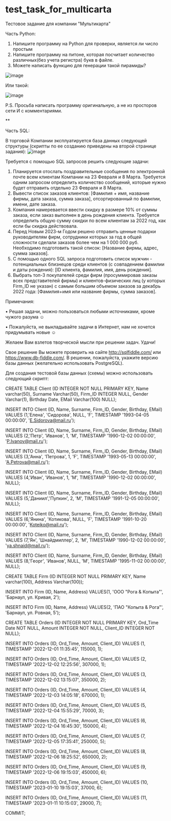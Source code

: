 # test_task_for_multicarta
Тестовое задание для компании "Мультикарта"

Часть Python:
1. Напишите программу на Python для проверки, является ли
число простым
2. Напишите программу на питоне, которая посчитает
количество различных(без учета регистра) букв в файле.
3. Можете написать функцию для генерации такой пирамиды?

![image](https://github.com/daoxwang96/test_task_for_multicarta/assets/166912105/ac164a5a-3184-4d66-b848-c7ab3bdd0af5)


Или такой:

![image](https://github.com/daoxwang96/test_task_for_multicarta/assets/166912105/697b0ece-b9ef-488e-ab89-51123ce30105)

P.S. Просьба написать программу оригинальную, а не из просторов сети
И с комментариями.

**

Часть SQL:

В торговой Компании эксплуатируется база данных следующей структуры (скрипты по ее созданию
приведены на второй странице задания):
![image](https://github.com/daoxwang96/test_task_for_multicarta/assets/166912105/c09947b7-1b5c-40d5-85f7-ffa06354e2f0)

Требуется с помощью SQL запросов решить следующие задачи: 

1. Планируется отослать поздравительные сообщения по электронной почте всем клиентам Компании  на 23 Февраля и 8 Марта. Требуется одним запросом определить количество сообщений, которые  нужно будет отправить отдельно 23 Февраля и 8 Марта. 
2. Вывести список заказов клиентов: [Фамилия + имя, название фирмы, дата заказа, сумма заказа], отсортированный по фамилии, имени, дате заказа. 
3. Компания намеревается ввести скидку в размере 10% от суммы заказа, если заказ выполнен в день  рождения клиента. Требуется определить общую сумму скидки по всем клиентам за 2022 год, как  если бы скидка действовала. 
4. Перед Новым 2023-м Годом решено отправить ценные подарки руководителям фирм, сотрудники  которых за год в общей сложности сделали заказов более чем на 1 000 000 руб. Необходимо  подготовить такой список: [Название фирмы, адрес, сумма заказов]. 
5. С помощью одного SQL запроса подготовить список мужчин - потенциальных близнецов среди  клиентов (с совпадением фамилии и даты рождения): [ID клиента, фамилия, имя, день рождения]. 
6. Выбрать топ-3 покупателей среди фирм (просуммировав заказы всех представителей фирмы) и  клиентов-физических лиц (у которых Firm_ID не указан) с самым большим объемом заказов за  декабрь 2022 года: [Фамилия+имя или название фирмы, сумма заказов].
   
Примечания: 

• Решая задачи, можно пользоваться любыми источниками, кроме чужого разума ☺ 

• Пожалуйста, не выкладывайте задачи в Интернет, нам не хочется придумывать новые ☺ 

Желаем Вам взлетов творческой мысли при решении задач. Удачи!

Свое решение Вы можете проверить на сайте http://sqlfiddle.com/ или https://www.db-fiddle.com/.  В решении, пожалуйста, укажите версию базы данных (желательно использовать PostgreSQL). 

Для создания тестовой базы данных (схемы) можно использовать следующий скрипт: 

CREATE TABLE Client (ID INTEGER NOT NULL PRIMARY KEY, Name varchar(50), Surname Varchar(50), Firm_ID INTEGER NULL,  Gender Varchar(1), Birthday Date, EMail Varchar(100) NULL); 

INSERT INTO Client (ID, Name, Surname, Firm_ID, Gender, Birthday, EMail) VALUES (1,'Елена', 'Сидорова', NULL, 'F',  TIMESTAMP '1993-04-05 00:00:00', 'E.Sidorova@mail.ru'); 

INSERT INTO Client (ID, Name, Surname, Firm_ID, Gender, Birthday, EMail) VALUES (2,'Петр', 'Иванов', 1, 'M',  TIMESTAMP '1990-12-02 00:00:00', 'P.Ivanov@mail.ru'); 

INSERT INTO Client (ID, Name, Surname, Firm_ID, Gender, Birthday, EMail) VALUES (3,'Aннa', 'Петрова', 1, 'F',  TIMESTAMP '1993-05-13 00:00:00', 'A.Petrova@mail.ru'); 

INSERT INTO Client (ID, Name, Surname, Firm_ID, Gender, Birthday, EMail) VALUES (4,'Иван', 'Иванов', 1, 'M',  TIMESTAMP '1990-12-02 00:00:00', NULL); 

INSERT INTO Client (ID, Name, Surname, Firm_ID, Gender, Birthday, EMail) VALUES (5,'Даниил','Пупкин', 2, 'M',  TIMESTAMP '1991-12-05 00:00:00', NULL); 

INSERT INTO Client (ID, Name, Surname, Firm_ID, Gender, Birthday, EMail) VALUES (6,'Янина', 'Котикова', NULL, 'F',  TIMESTAMP '1991-10-20 00:00:00', 'Koteiko@mail.ru'); 

INSERT INTO Client (ID, Name, Surname, Firm_ID, Gender, Birthday, EMail) VALUES (7,'Ян', 'Шнайдмиллер', 2, 'M',  TIMESTAMP '1990-12-02 00:00:00', 'ya.shnaid@mail.ru'); 

INSERT INTO Client (ID, Name, Surname, Firm_ID, Gender, Birthday, EMail) VALUES (8,'Георг', 'Иванов', NULL, 'M',  TIMESTAMP '1995-11-02 00:00:00', NULL); 

CREATE TABLE Firm (ID INTEGER NOT NULL PRIMARY KEY, Name varchar(100), Address Varchar(100)); 

INSERT INTO Firm (ID, Name, Address) VALUES(1, 'ООО "Рога & Копыта"', 'Барнаул, ул. Кривая, 2'); 

INSERT INTO Firm (ID, Name, Address) VALUES(2, 'ПАО "Копыта & Рога"', 'Барнаул, ул. Ровная, 5'); 

CREATE TABLE Orders (ID INTEGER NOT NULL PRIMARY KEY, Ord_Time Date NOT NULL, Amount INTEGER NOT NULL, Client_ID  INTEGER NOT NULL); 

INSERT INTO Orders (ID, Ord_Time, Amount, Client_ID) VALUES (1, TIMESTAMP '2022-12-01 11:35:45', 115000, 1); 

INSERT INTO Orders (ID, Ord_Time, Amount, Client_ID) VALUES (2, TIMESTAMP '2022-12-02 12:25:56', 307000, 1); 

INSERT INTO Orders (ID, Ord_Time, Amount, Client_ID) VALUES (3, TIMESTAMP '2022-12-02 13:15:07', 350000, 2); 

INSERT INTO Orders (ID, Ord_Time, Amount, Client_ID) VALUES (4, TIMESTAMP '2022-12-03 14:05:18', 670000, 1); 

INSERT INTO Orders (ID, Ord_Time, Amount, Client_ID) VALUES (5, TIMESTAMP '2022-12-04 15:55:29', 70000, 3); 

INSERT INTO Orders (ID, Ord_Time, Amount, Client_ID) VALUES (6, TIMESTAMP '2022-12-04 16:45:30', 150000, 4); 

INSERT INTO Orders (ID, Ord_Time, Amount, Client_ID) VALUES (7, TIMESTAMP '2022-12-05 17:35:41', 250000, 5); 

INSERT INTO Orders (ID, Ord_Time, Amount, Client_ID) VALUES (8, TIMESTAMP '2022-12-06 18:25:52', 650000, 2); 

INSERT INTO Orders (ID, Ord_Time, Amount, Client_ID) VALUES (9, TIMESTAMP '2022-12-06 19:15:03', 450000, 6); 

INSERT INTO Orders (ID, Ord_Time, Amount, Client_ID) VALUES (10, TIMESTAMP '2023-01-10 19:15:03', 37000, 6); 

INSERT INTO Orders (ID, Ord_Time, Amount, Client_ID) VALUES (11, TIMESTAMP '2023-01-11 10:15:03', 29000, 7); 

COMMIT;



